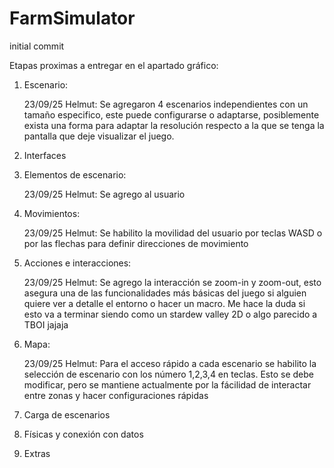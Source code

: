# FarmSimulator
initial commit

Etapas proximas a entregar en el apartado gráfico:

1. Escenario:

    23/09/25 Helmut: Se agregaron 4 escenarios independientes con un tamaño especifico, este puede configurarse o adaptarse, posiblemente exista una forma para adaptar la resolución respecto a la que se tenga la pantalla que deje visualizar el juego.

2. Interfaces 

3. Elementos de escenario:

    23/09/25 Helmut: Se agrego al usuario


4. Movimientos:

    23/09/25 Helmut: Se habilito la movilidad del usuario por teclas WASD o por las flechas para definir direcciones de movimiento

5. Acciones e interacciones:

    23/09/25 Helmut: Se agrego la interacción se zoom-in y zoom-out, esto asegura una de las funcionalidades más básicas del juego si alguien quiere ver a detalle el entorno o hacer un macro. Me hace la duda si esto va a terminar siendo como un stardew valley 2D o algo parecido a TBOI jajaja

6. Mapa:

    23/09/25 Helmut: Para el acceso rápido a cada escenario se habilito la selección de escenario con los número 1,2,3,4 en teclas. Esto se debe
    modificar, pero se mantiene actualmente por la fácilidad de interactar entre zonas y hacer configuraciones rápidas

7. Carga de escenarios

8. Físicas y conexión con datos 

9. Extras 